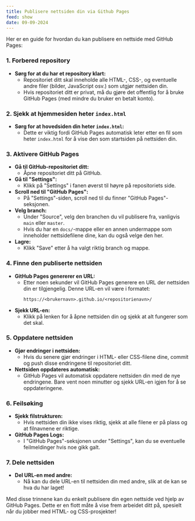```yaml
---
title: Publisere nettsiden din via Github Pages
feed: show
date: 09-09-2024
---
```

Her er en guide for hvordan du kan publisere en nettside med GitHub Pages:

### 1. **Forbered repository**
   - **Sørg for at du har et repository klart:**
     - Repositoriet ditt skal inneholde alle HTML-, CSS-, og eventuelle andre filer (bilder, JavaScript osv.) som utgjør nettsiden din.
     - Hvis repositoriet ditt er privat, må du gjøre det offentlig for å bruke GitHub Pages (med mindre du bruker en betalt konto).

### 2. **Sjekk at hjemmesiden heter `index.html`**
   - **Sørg for at hovedsiden din heter `index.html`:**
     - Dette er viktig fordi GitHub Pages automatisk leter etter en fil som heter `index.html` for å vise den som startsiden på nettsiden din.

### 3. **Aktivere GitHub Pages**
   - **Gå til GitHub-repositoriet ditt:**
     - Åpne repositoriet ditt på GitHub.
   - **Gå til "Settings":**
     - Klikk på "Settings" i fanen øverst til høyre på repositoriets side.
   - **Scroll ned til "GitHub Pages":**
     - På "Settings"-siden, scroll ned til du finner "GitHub Pages"-seksjonen.
   - **Velg branch:**
     - Under "Source", velg den branchen du vil publisere fra, vanligvis `main` eller `master`.
     - Hvis du har en `docs/`-mappe eller en annen undermappe som inneholder nettsidefilene dine, kan du også velge den her.
   - **Lagre:**
     - Klikk "Save" etter å ha valgt riktig branch og mappe.

### 4. **Finne den publiserte nettsiden**
   - **GitHub Pages genererer en URL:**
     - Etter noen sekunder vil GitHub Pages generere en URL der nettsiden din er tilgjengelig. Denne URL-en vil være i formatet:
       ```
       https://<brukernavn>.github.io/<repositorienavn>/
       ```
   - **Sjekk URL-en:**
     - Klikk på lenken for å åpne nettsiden din og sjekk at alt fungerer som det skal.

### 5. **Oppdatere nettsiden**
   - **Gjør endringer i nettsiden:**
     - Hvis du senere gjør endringer i HTML- eller CSS-filene dine, commit og push disse endringene til repositoriet ditt.
   - **Nettsiden oppdateres automatisk:**
     - GitHub Pages vil automatisk oppdatere nettsiden din med de nye endringene. Bare vent noen minutter og sjekk URL-en igjen for å se oppdateringene.

### 6. **Feilsøking**
   - **Sjekk filstrukturen:**
     - Hvis nettsiden din ikke vises riktig, sjekk at alle filene er på plass og at filnavnene er riktige.
   - **GitHub Pages Logs:**
     - I "GitHub Pages"-seksjonen under "Settings", kan du se eventuelle feilmeldinger hvis noe gikk galt.

### 7. **Dele nettsiden**
   - **Del URL-en med andre:**
     - Nå kan du dele URL-en til nettsiden din med andre, slik at de kan se hva du har laget!

Med disse trinnene kan du enkelt publisere din egen nettside ved hjelp av GitHub Pages. Dette er en flott måte å vise frem arbeidet ditt på, spesielt når du jobber med HTML- og CSS-prosjekter!
